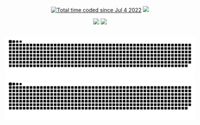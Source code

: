   
  <div>
  <p align="center">
  <a href="https://wakatime.com/@bef3a467-20be-472d-9d59-5c4f6679d19f"><img src="https://wakatime.com/badge/user/bef3a467-20be-472d-9d59-5c4f6679d19f.svg?style=for-the-badge" alt="Total time coded since Jul 4 2022" /></a>
  <img src= "https://komarev.com/ghpvc/?username=joaostavares&style=for-the-badge&color=268F77">
  </p>
</div>

<p align="center">
    <img height="160em" src= "https://github-readme-stats-git-masterrstaa-rickstaa.vercel.app/api?username=joaostavares&count_private=true&show_icons=true&theme=gotham"/>
    <img height="160em" src= "https://github-readme-stats-git-masterrstaa-rickstaa.vercel.app/api/top-langs/?username=joaostavares&count_private=true&layout=compact&show_icons&theme=gotham"/>
  </p>
  
##

<div align="center">

  ![Dark Mode Grid Snake](https://raw.githubusercontent.com/joaostavares/joaostavares/output/github-contribution-grid-snake.svg#gh-dark-mode-only)
  ![White mode grid snake](https://raw.githubusercontent.com/joaostavares/joaostavares/output/github-contribution-grid-snake-dark.svg#gh-light-mode-only)

</div>
